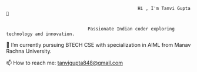                                                       Hi , I'm Tanvi Gupta👋

                                                
                                   Passionate Indian coder exploring technology and innovation.
  
<!--
**tanvi20206/tanvi20206** is a ✨ _special_ ✨ repository because its `README.md` (this file) appears on your GitHub profile.

Here are some ideas to get you started:
 

- 🔭 I’m currently working on ...
- 🌱 I’m currently learning ...
- 👯 I’m looking to collaborate on ...
- 🤔 I’m looking for help with ...
- 💬 Ask me about ...
- 📫 How to reach me: tanvigupta848@gmail.com
- 😄 Pronouns: ...
- ⚡ Fun fact: ...
-->
 🔭 I’m currently pursuing BTECH CSE with specialization in AIML from Manav Rachna University.
 
 📫 How to reach me: tanvigupta848@gmail.com
